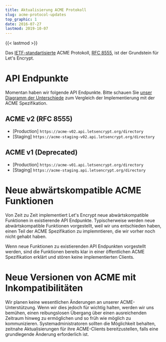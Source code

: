 ```yaml
---
title: Aktualisierung ACME Protokoll
slug: acme-protocol-updates
top_graphic: 1
date: 2016-07-27
lastmod: 2019-10-07
---
```


{{< lastmod >}}

Das [IETF-standartisierte](https://letsencrypt.org/2019/03/11/acme-protocol-ietf-standard.html) ACME Protokoll, [RFC 8555](https://datatracker.ietf.org/doc/rfc8555/), ist der Grundstein für Let's Encrypt.

# API Endpunkte

Momentan haben wir folgende API Endpunkte. Bitte schauen Sie [unser Diagramm der Unterschiede](https://github.com/letsencrypt/boulder/blob/master/docs/acme-divergences.md) zum Vergleich der Implementierung mit der ACME Spezifikation.

## ACME v2 (RFC 8555)

* [Production] `https://acme-v02.api.letsencrypt.org/directory`
* [Staging] `https://acme-staging-v02.api.letsencrypt.org/directory`

## ACME v1 (Deprecated)

* [Production] `https://acme-v01.api.letsencrypt.org/directory`
* [Staging] `https://acme-staging.api.letsencrypt.org/directory`

# Neue abwärtskompatible ACME Funktionen

Von Zeit zu Zeit implementiert Let's Encrypt neue abwärtskompatible Funktionen in existierende API Endpunkte. Typischerweise werden neue abwärtskompatible Funktionen vorgestellt, weil wir uns entschieden haben, einen Teil der ACME Spezifikation zu implemntieren, die wir vorher noch nicht gehabt haben.

Wenn neue Funktionen zu existierenden API Endpunkten vorgestellt werden, sind die Funktionen bereits klar in einer öffentlichen ACME Spezifikation erklärt und stören keine implementierten Clients.

# Neue Versionen von ACME mit Inkompatibilitäten

Wir planen keine wesentlichen Änderungen an unserer ACME-Unterstützung. Wenn wir dies jedoch für wichtig halten, werden wir uns bemühen, einen reibungslosen Übergang über einen ausreichenden Zeitraum hinweg zu ermöglichen und so früh wie möglich zu kommunizieren. Systemadministratoren sollten die Möglichkeit behalten, zeitnahe Aktualisierungen für ihre ACME-Clients bereitzustellen, falls eine grundlegende Änderung erforderlich ist.
